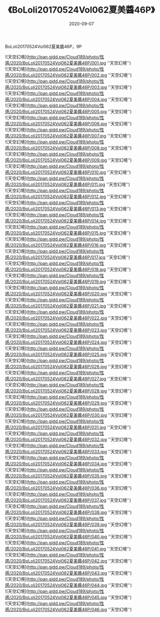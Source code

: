 ﻿---
layout: post
title:  《BoLoli20170524Vol062夏美醬46P》
date:   2020-09-07
img: http://pan.gjdd.pw/Cloud189/photo/性感/2020/BoLoli20170524Vol062夏美醬46P/000.jpg
categories: [美女, 性感, 泳衣]
---

BoLoli20170524Vol062夏美醬46P，9P



![天空幻境](http://pan.gjdd.pw/Cloud189/photo/性感/2020/BoLoli20170524Vol062夏美醬46P/001.jpg ''天空幻境'') <br>
![天空幻境](http://pan.gjdd.pw/Cloud189/photo/性感/2020/BoLoli20170524Vol062夏美醬46P/002.jpg ''天空幻境'') <br>
![天空幻境](http://pan.gjdd.pw/Cloud189/photo/性感/2020/BoLoli20170524Vol062夏美醬46P/003.jpg ''天空幻境'') <br>
![天空幻境](http://pan.gjdd.pw/Cloud189/photo/性感/2020/BoLoli20170524Vol062夏美醬46P/004.jpg ''天空幻境'') <br>
![天空幻境](http://pan.gjdd.pw/Cloud189/photo/性感/2020/BoLoli20170524Vol062夏美醬46P/005.jpg ''天空幻境'') <br>
![天空幻境](http://pan.gjdd.pw/Cloud189/photo/性感/2020/BoLoli20170524Vol062夏美醬46P/006.jpg ''天空幻境'') <br>
![天空幻境](http://pan.gjdd.pw/Cloud189/photo/性感/2020/BoLoli20170524Vol062夏美醬46P/007.jpg ''天空幻境'') <br>
![天空幻境](http://pan.gjdd.pw/Cloud189/photo/性感/2020/BoLoli20170524Vol062夏美醬46P/008.jpg ''天空幻境'') <br>
![天空幻境](http://pan.gjdd.pw/Cloud189/photo/性感/2020/BoLoli20170524Vol062夏美醬46P/009.jpg ''天空幻境'') <br>
![天空幻境](http://pan.gjdd.pw/Cloud189/photo/性感/2020/BoLoli20170524Vol062夏美醬46P/010.jpg ''天空幻境'') <br>
![天空幻境](http://pan.gjdd.pw/Cloud189/photo/性感/2020/BoLoli20170524Vol062夏美醬46P/011.jpg ''天空幻境'') <br>
![天空幻境](http://pan.gjdd.pw/Cloud189/photo/性感/2020/BoLoli20170524Vol062夏美醬46P/012.jpg ''天空幻境'') <br>
![天空幻境](http://pan.gjdd.pw/Cloud189/photo/性感/2020/BoLoli20170524Vol062夏美醬46P/013.jpg ''天空幻境'') <br>
![天空幻境](http://pan.gjdd.pw/Cloud189/photo/性感/2020/BoLoli20170524Vol062夏美醬46P/014.jpg ''天空幻境'') <br>
![天空幻境](http://pan.gjdd.pw/Cloud189/photo/性感/2020/BoLoli20170524Vol062夏美醬46P/015.jpg ''天空幻境'') <br>
![天空幻境](http://pan.gjdd.pw/Cloud189/photo/性感/2020/BoLoli20170524Vol062夏美醬46P/016.jpg ''天空幻境'') <br>
![天空幻境](http://pan.gjdd.pw/Cloud189/photo/性感/2020/BoLoli20170524Vol062夏美醬46P/017.jpg ''天空幻境'') <br>
![天空幻境](http://pan.gjdd.pw/Cloud189/photo/性感/2020/BoLoli20170524Vol062夏美醬46P/018.jpg ''天空幻境'') <br>
![天空幻境](http://pan.gjdd.pw/Cloud189/photo/性感/2020/BoLoli20170524Vol062夏美醬46P/019.jpg ''天空幻境'') <br>
![天空幻境](http://pan.gjdd.pw/Cloud189/photo/性感/2020/BoLoli20170524Vol062夏美醬46P/020.jpg ''天空幻境'') <br>
![天空幻境](http://pan.gjdd.pw/Cloud189/photo/性感/2020/BoLoli20170524Vol062夏美醬46P/021.jpg ''天空幻境'') <br>
![天空幻境](http://pan.gjdd.pw/Cloud189/photo/性感/2020/BoLoli20170524Vol062夏美醬46P/022.jpg ''天空幻境'') <br>
![天空幻境](http://pan.gjdd.pw/Cloud189/photo/性感/2020/BoLoli20170524Vol062夏美醬46P/023.jpg ''天空幻境'') <br>
![天空幻境](http://pan.gjdd.pw/Cloud189/photo/性感/2020/BoLoli20170524Vol062夏美醬46P/024.jpg ''天空幻境'') <br>
![天空幻境](http://pan.gjdd.pw/Cloud189/photo/性感/2020/BoLoli20170524Vol062夏美醬46P/025.jpg ''天空幻境'') <br>
![天空幻境](http://pan.gjdd.pw/Cloud189/photo/性感/2020/BoLoli20170524Vol062夏美醬46P/026.jpg ''天空幻境'') <br>
![天空幻境](http://pan.gjdd.pw/Cloud189/photo/性感/2020/BoLoli20170524Vol062夏美醬46P/027.jpg ''天空幻境'') <br>
![天空幻境](http://pan.gjdd.pw/Cloud189/photo/性感/2020/BoLoli20170524Vol062夏美醬46P/028.jpg ''天空幻境'') <br>
![天空幻境](http://pan.gjdd.pw/Cloud189/photo/性感/2020/BoLoli20170524Vol062夏美醬46P/029.jpg ''天空幻境'') <br>
![天空幻境](http://pan.gjdd.pw/Cloud189/photo/性感/2020/BoLoli20170524Vol062夏美醬46P/030.jpg ''天空幻境'') <br>
![天空幻境](http://pan.gjdd.pw/Cloud189/photo/性感/2020/BoLoli20170524Vol062夏美醬46P/031.jpg ''天空幻境'') <br>
![天空幻境](http://pan.gjdd.pw/Cloud189/photo/性感/2020/BoLoli20170524Vol062夏美醬46P/032.jpg ''天空幻境'') <br>
![天空幻境](http://pan.gjdd.pw/Cloud189/photo/性感/2020/BoLoli20170524Vol062夏美醬46P/033.jpg ''天空幻境'') <br>
![天空幻境](http://pan.gjdd.pw/Cloud189/photo/性感/2020/BoLoli20170524Vol062夏美醬46P/034.jpg ''天空幻境'') <br>
![天空幻境](http://pan.gjdd.pw/Cloud189/photo/性感/2020/BoLoli20170524Vol062夏美醬46P/035.jpg ''天空幻境'') <br>
![天空幻境](http://pan.gjdd.pw/Cloud189/photo/性感/2020/BoLoli20170524Vol062夏美醬46P/036.jpg ''天空幻境'') <br>
![天空幻境](http://pan.gjdd.pw/Cloud189/photo/性感/2020/BoLoli20170524Vol062夏美醬46P/037.jpg ''天空幻境'') <br>
![天空幻境](http://pan.gjdd.pw/Cloud189/photo/性感/2020/BoLoli20170524Vol062夏美醬46P/038.jpg ''天空幻境'') <br>
![天空幻境](http://pan.gjdd.pw/Cloud189/photo/性感/2020/BoLoli20170524Vol062夏美醬46P/039.jpg ''天空幻境'') <br>
![天空幻境](http://pan.gjdd.pw/Cloud189/photo/性感/2020/BoLoli20170524Vol062夏美醬46P/040.jpg ''天空幻境'') <br>
![天空幻境](http://pan.gjdd.pw/Cloud189/photo/性感/2020/BoLoli20170524Vol062夏美醬46P/041.jpg ''天空幻境'') <br>
![天空幻境](http://pan.gjdd.pw/Cloud189/photo/性感/2020/BoLoli20170524Vol062夏美醬46P/042.jpg ''天空幻境'') <br>
![天空幻境](http://pan.gjdd.pw/Cloud189/photo/性感/2020/BoLoli20170524Vol062夏美醬46P/043.jpg ''天空幻境'') <br>
![天空幻境](http://pan.gjdd.pw/Cloud189/photo/性感/2020/BoLoli20170524Vol062夏美醬46P/044.jpg ''天空幻境'') <br>
![天空幻境](http://pan.gjdd.pw/Cloud189/photo/性感/2020/BoLoli20170524Vol062夏美醬46P/045.jpg ''天空幻境'') <br>
![天空幻境](http://pan.gjdd.pw/Cloud189/photo/性感/2020/BoLoli20170524Vol062夏美醬46P/046.jpg ''天空幻境'') <br>